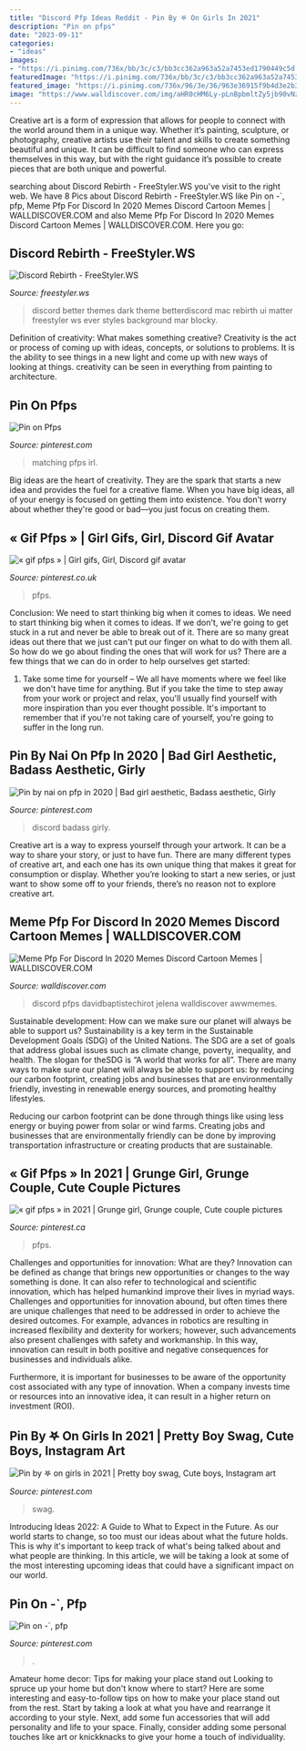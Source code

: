 ```yaml
---
title: "Discord Pfp Ideas Reddit - Pin By 𖤐 On Girls In 2021"
description: "Pin on pfps"
date: "2023-09-11"
categories:
- "ideas"
images:
- "https://i.pinimg.com/736x/bb/3c/c3/bb3cc362a963a52a7453ed1790449c5d.jpg"
featuredImage: "https://i.pinimg.com/736x/bb/3c/c3/bb3cc362a963a52a7453ed1790449c5d.jpg"
featured_image: "https://i.pinimg.com/736x/96/3e/36/963e36915f9b4d3e2b30395fd452600a.jpg"
image: "https://www.walldiscover.com/img/aHR0cHM6Ly-pLnBpbmltZy5jb90vNzM9eC8xOS89NC-kNS8xOTY0ZDU4ZTAxZmY9NDhmNTM5MTRiMzRhNWI3NzMzYi5qcGc=.jpg"
---
```



Creative art is a form of expression that allows for people to connect with the world around them in a unique way. Whether it’s painting, sculpture, or photography, creative artists use their talent and skills to create something beautiful and unique. It can be difficult to find someone who can express themselves in this way, but with the right guidance it’s possible to create pieces that are both unique and powerful.

	

		
searching about Discord Rebirth - FreeStyler.WS you've visit to the right web. We have 8 Pics about Discord Rebirth - FreeStyler.WS like Pin on -`, pfp, Meme Pfp For Discord In 2020 Memes Discord Cartoon Memes | WALLDISCOVER.COM and also Meme Pfp For Discord In 2020 Memes Discord Cartoon Memes | WALLDISCOVER.COM. Here you go:
		
    
## Discord Rebirth - FreeStyler.WS

<img loading=lazy src="https://freestyler.ws/images/styles_screenshot/5/273/136540/136540_after.png?u=1457737376" onerror="this.onerror=null;this.src='https://tse4.mm.bing.net/th?id=OIP.jxWyylK_4hNrkEkMQ1AxWQHaD8&amp;pid=15.1';" alt="Discord Rebirth - FreeStyler.WS">

_Source: freestyler.ws_

>discord better themes dark theme betterdiscord mac rebirth ui matter freestyler ws ever styles background mar blocky. 

	

Definition of creativity: What makes something creative?
Creativity is the act or process of coming up with ideas, concepts, or solutions to problems. It is the ability to see things in a new light and come up with new ways of looking at things. creativity can be seen in everything from painting to architecture.

    
## Pin On Pfps

<img loading=lazy src="https://i.pinimg.com/736x/96/3e/36/963e36915f9b4d3e2b30395fd452600a.jpg" onerror="this.onerror=null;this.src='https://tse4.mm.bing.net/th?id=OIP.ahQRyzjPYVQyqbyUN1d7uwAAAA&amp;pid=15.1';" alt="Pin on Pfps">

_Source: pinterest.com_

>matching pfps irl. 

	

Big ideas are the heart of creativity. They are the spark that starts a new idea and provides the fuel for a creative flame. When you have big ideas, all of your energy is focused on getting them into existence. You don't worry about whether they're good or bad—you just focus on creating them.

    
## « Gif Pfps » | Girl Gifs, Girl, Discord Gif Avatar

<img loading=lazy src="https://i.pinimg.com/736x/a6/31/bf/a631bf579d166d13f570edfb61465194.jpg" onerror="this.onerror=null;this.src='https://tse2.mm.bing.net/th?id=OIP.jhew-2_5jRt7E90TSfsCtAHaJh&amp;pid=15.1';" alt="« gif pfps » | Girl gifs, Girl, Discord gif avatar">

_Source: pinterest.co.uk_

>pfps. 

	

Conclusion: We need to start thinking big when it comes to ideas.
We need to start thinking big when it comes to ideas. If we don't, we're going to get stuck in a rut and never be able to break out of it. There are so many great ideas out there that we just can't put our finger on what to do with them all. So how do we go about finding the ones that will work for us? There are a few things that we can do in order to help ourselves get started: 
1) Take some time for yourself – We all have moments where we feel like we don't have time for anything. But if you take the time to step away from your work or project and relax, you'll usually find yourself with more inspiration than you ever thought possible. It's important to remember that if you're not taking care of yourself, you're going to suffer in the long run.

    
## Pin By Nai On Pfp In 2020 | Bad Girl Aesthetic, Badass Aesthetic, Girly

<img loading=lazy src="https://i.pinimg.com/736x/31/c3/fc/31c3fc476c0266eaf230fa5aa37cbdbb.jpg" onerror="this.onerror=null;this.src='https://tse2.mm.bing.net/th?id=OIP.6uQ8pWzSxAA9CaWMw8UHyQAAAA&amp;pid=15.1';" alt="Pin by nai on pfp in 2020 | Bad girl aesthetic, Badass aesthetic, Girly">

_Source: pinterest.com_

>discord badass girly. 

	

Creative art is a way to express yourself through your artwork. It can be a way to share your story, or just to have fun. There are many different types of creative art, and each one has its own unique thing that makes it great for consumption or display. Whether you’re looking to start a new series, or just want to show some off to your friends, there’s no reason not to explore creative art.

    
## Meme Pfp For Discord In 2020 Memes Discord Cartoon Memes | WALLDISCOVER.COM

<img loading=lazy src="https://www.walldiscover.com/img/aHR0cHM6Ly-pLnBpbmltZy5jb90vNzM9eC8xOS89NC-kNS8xOTY0ZDU4ZTAxZmY9NDhmNTM5MTRiMzRhNWI3NzMzYi5qcGc=.jpg" onerror="this.onerror=null;this.src='https://tse1.mm.bing.net/th?id=OIP.mdqetVi6TkmGg_6eYC6AIwHaIW&amp;pid=15.1';" alt="Meme Pfp For Discord In 2020 Memes Discord Cartoon Memes | WALLDISCOVER.COM">

_Source: walldiscover.com_

>discord pfps davidbaptistechirot jelena walldiscover awwmemes. 

	

Sustainable development: How can we make sure our planet will always be able to support us?
Sustainability is a key term in the Sustainable Development Goals (SDG) of the United Nations. The SDG are a set of goals that address global issues such as climate change, poverty, inequality, and health. The slogan for theSDG is “A world that works for all”.
There are many ways to make sure our planet will always be able to support us: by reducing our carbon footprint, creating jobs and businesses that are environmentally friendly, investing in renewable energy sources, and promoting healthy lifestyles.

Reducing our carbon footprint can be done through things like using less energy or buying power from solar or wind farms. Creating jobs and businesses that are environmentally friendly can be done by improving transportation infrastructure or creating products that are sustainable.

    
## « Gif Pfps » In 2021 | Grunge Girl, Grunge Couple, Cute Couple Pictures

<img loading=lazy src="https://i.pinimg.com/736x/bb/3c/c3/bb3cc362a963a52a7453ed1790449c5d.jpg" onerror="this.onerror=null;this.src='https://tse4.mm.bing.net/th?id=OIP.HDfiQ9rIW8j3ubPoDZRijgAAAA&amp;pid=15.1';" alt="« gif pfps » in 2021 | Grunge girl, Grunge couple, Cute couple pictures">

_Source: pinterest.ca_

>pfps. 

	

Challenges and opportunities for innovation: What are they?
Innovation can be defined as change that brings new opportunities or changes to the way something is done. It can also refer to technological and scientific innovation, which has helped humankind improve their lives in myriad ways. 
Challenges and opportunities for innovation abound, but often times there are unique challenges that need to be addressed in order to achieve the desired outcomes. For example, advances in robotics are resulting in increased flexibility and dexterity for workers; however, such advancements also present challenges with safety and workmanship. In this way, innovation can result in both positive and negative consequences for businesses and individuals alike. 

Furthermore, it is important for businesses to be aware of the opportunity cost associated with any type of innovation. When a company invests time or resources into an innovative idea, it can result in a higher return on investment (ROI).

    
## Pin By 𖤐 On Girls In 2021 | Pretty Boy Swag, Cute Boys, Instagram Art

<img loading=lazy src="https://i.pinimg.com/736x/cd/7f/5a/cd7f5a15fe24dbaf71e664a65fd52bc8.jpg" onerror="this.onerror=null;this.src='https://tse2.mm.bing.net/th?id=OIP.cmvxlcahkTrTcI8sMTmytwAAAA&amp;pid=15.1';" alt="Pin by 𖤐 on girls in 2021 | Pretty boy swag, Cute boys, Instagram art">

_Source: pinterest.com_

>swag. 

	

Introducing Ideas 2022: A Guide to What to Expect in the Future. As our world starts to change, so too must our ideas about what the future holds. This is why it's important to keep track of what's being talked about and what people are thinking. In this article, we will be taking a look at some of the most interesting upcoming ideas that could have a significant impact on our world.

    
## Pin On -`, Pfp

<img loading=lazy src="https://i.pinimg.com/736x/dc/4d/4c/dc4d4c59b4b96c262452e4e2778cceeb.jpg" onerror="this.onerror=null;this.src='https://tse2.mm.bing.net/th?id=OIP.m77zYmn3Cr917evqe3cJRQHaFN&amp;pid=15.1';" alt="Pin on -`, pfp">

_Source: pinterest.com_

>. 

	

Amateur home decor: Tips for making your place stand out
Looking to spruce up your home but don't know where to start? Here are some interesting and easy-to-follow tips on how to make your place stand out from the rest. Start by taking a look at what you have and rearrange it according to your style. Next, add some fun accessories that will add personality and life to your space. Finally, consider adding some personal touches like art or knickknacks to give your home a touch of individuality.

